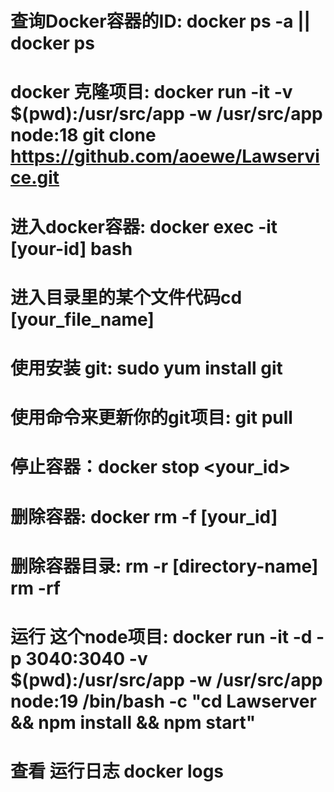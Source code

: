 # 查询Docker容器的ID: docker ps -a  ||  docker ps

# docker 克隆项目: docker run -it -v $(pwd):/usr/src/app -w /usr/src/app node:18 git clone https://github.com/aoewe/Lawservice.git

# 进入docker容器: docker exec -it [your-id] bash    

# 进入目录里的某个文件代码cd [your_file_name]

# 使用安装 git: sudo yum install git

# 使用命令来更新你的git项目: git pull

# 停止容器：docker stop <your_id>

# 删除容器: docker rm -f [your_id]

# 删除容器目录: rm -r [directory-name]  rm -rf 

# 运行 这个node项目: docker run -it -d -p 3040:3040 -v $(pwd):/usr/src/app -w /usr/src/app node:19 /bin/bash -c "cd Lawserver && npm install && npm start"

#  查看 运行日志 docker logs 
